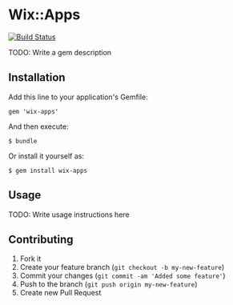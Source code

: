 # Wix::Apps
[![Build Status](https://secure.travis-ci.org/wix/wix-apps-ruby.png?branch=master)](http://travis-ci.org/wix/wix-apps-ruby)

TODO: Write a gem description

## Installation

Add this line to your application's Gemfile:

    gem 'wix-apps'

And then execute:

    $ bundle

Or install it yourself as:

    $ gem install wix-apps

## Usage

TODO: Write usage instructions here

## Contributing

1. Fork it
2. Create your feature branch (`git checkout -b my-new-feature`)
3. Commit your changes (`git commit -am 'Added some feature'`)
4. Push to the branch (`git push origin my-new-feature`)
5. Create new Pull Request
